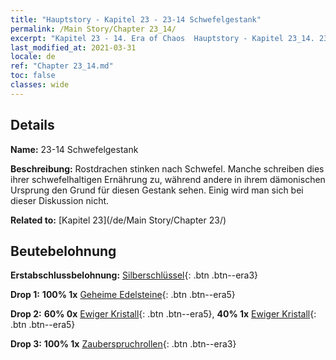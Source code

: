 ```yaml
---
title: "Hauptstory - Kapitel 23 - 23-14 Schwefelgestank"
permalink: /Main Story/Chapter 23_14/
excerpt: "Kapitel 23 - 14. Era of Chaos  Hauptstory - Kapitel 23_14. 23-14 Schwefelgestank"
last_modified_at: 2021-03-31
locale: de
ref: "Chapter 23_14.md"
toc: false
classes: wide
---
```


## Details

 **Name:** 23-14 Schwefelgestank

 **Beschreibung:** Rostdrachen stinken nach Schwefel. Manche schreiben dies ihrer schwefelhaltigen Ernährung zu, während andere in ihrem dämonischen Ursprung den Grund für diesen Gestank sehen. Einig wird man sich bei dieser Diskussion nicht.

 **Related to:** [Kapitel 23](/de/Main Story/Chapter 23/)

## Beutebelohnung

 **Erstabschlussbelohnung:** [Silberschlüssel](/de/Items/con_693/){: .btn .btn--era3}

 **Drop 1:** **100% 1x** [Geheime Edelsteine](/de/Items/mat_79/){: .btn .btn--era5}

 **Drop 2:** **60% 0x** [Ewiger Kristall](/de/Items/mat_73/){: .btn .btn--era5}, **40% 1x** [Ewiger Kristall](/de/Items/mat_73/){: .btn .btn--era5}

 **Drop 3:** **100% 1x** [Zauberspruchrollen](/de/Items/con_694/){: .btn .btn--era3}

